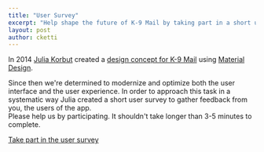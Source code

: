 ```yaml
---
title: "User Survey"
excerpt: "Help shape the future of K-9 Mail by taking part in a short user survey."
layout: post
author: cketti
---
```


In 2014 [Julia Korbut](http://www.julia.io) created a [design concept for K-9 Mail](http://www.julia.io/works/k-9/index.html) using [Material Design](https://material.io/guidelines/).

Since then we're determined to modernize and optimize both the user interface and the user experience.
In order to approach this task in a systematic way Julia created a short user survey to gather feedback from you, the users of the app.  
Please help us by participating. It shouldn't take longer than 3-5 minutes to complete.

[Take part in the user survey](https://uxquestionnaire.typeform.com/to/SHacN5)

